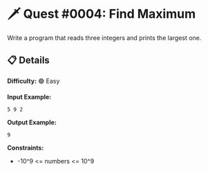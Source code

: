 # 🗡️ Quest #0004: Find Maximum

Write a program that reads three integers and prints the largest one.


## 📋 Details  
**Difficulty:** 🟢 Easy  

**Input Example:**  
```
5 9 2
```

**Output Example:**  
```
9
```

**Constraints:**  
- -10^9 <= numbers <= 10^9
